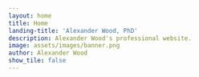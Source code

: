 ```yaml
---
layout: home
title: Home
landing-title: 'Alexander Wood, PhD'
description: Alexander Wood's professional website.
image: assets/images/banner.png
author: Alexander Wood
show_tile: false
---
```

